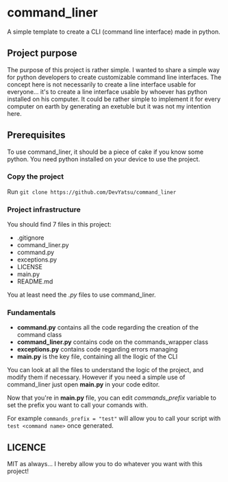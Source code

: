 # command_liner
A simple template to create a CLI (command line interface) made in python.

## Project purpose
The purpose of this project is rather simple. I wanted to share a simple way for python developers to create customizable command line interfaces. The concept here is not necessarily to create a line interface usable for everyone... it's to create a line interface usable by whoever has python installed on his computer. It could be rather simple to implement it for every computer on earth by generating an exetuble but it was not my intention here. 

## Prerequisites
To use command_liner, it should be a piece of cake if you know some python. 
You need python installed on your device to use the project.

### Copy the project
Run  `git clone https://github.com/DevYatsu/command_liner` 

### Project infrastructure
You should find 7 files in this project:
- .gitignore
- command_liner.py
- command.py
- exceptions.py
- LICENSE
- main.py
- README.md

You at least need the *.py* files to use command_liner. 

### Fundamentals
- **command.py** contains all the code regarding the creation of the command class
- **command_liner.py** contains code on the commands_wrapper class
- **exceptions.py** contains code regarding errors managing
- **main.py** is the key file, containing all the llogic of the CLI

You can look at all the files to understand the logic of the project, and modify them if necessary. However if you need a simple use of command_liner just open **main.py** in your code editor.

Now that you're in **main.py** file, you can edit *commands_prefix* variable to set the prefix you want to call your comands with. 

For example  `commands_prefix = "test"` will allow you to call your script with `test <command name>` once generated.

## LICENCE 
MIT as always...
I hereby allow you to do whatever you want with this project!
